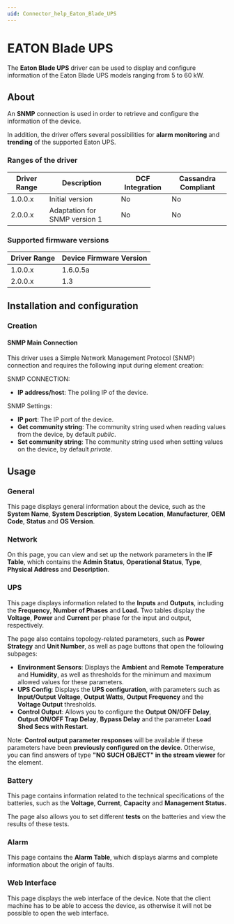 ```yaml
---
uid: Connector_help_Eaton_Blade_UPS
---
```


# EATON Blade UPS

The **Eaton Blade UPS** driver can be used to display and configure information of the Eaton Blade UPS models ranging from 5 to 60 kW.

## About

An **SNMP** connection is used in order to retrieve and configure the information of the device.

In addition, the driver offers several possibilities for **alarm monitoring** and **trending** of the supported Eaton UPS.

### Ranges of the driver

| **Driver Range** | **Description**               | **DCF Integration** | **Cassandra Compliant** |
|------------------|-------------------------------|---------------------|-------------------------|
| 1.0.0.x          | Initial version               | No                  | No                      |
| 2.0.0.x          | Adaptation for SNMP version 1 | No                  | No                      |

### Supported firmware versions

| **Driver Range** | **Device Firmware Version** |
|------------------|-----------------------------|
| 1.0.0.x          | 1.6.0.5a                    |
| 2.0.0.x          | 1.3                         |

## Installation and configuration

### Creation

#### SNMP Main Connection

This driver uses a Simple Network Management Protocol (SNMP) connection and requires the following input during element creation:

SNMP CONNECTION:

- **IP address/host**: The polling IP of the device.

SNMP Settings:

- **IP port**: The IP port of the device.
- **Get community string**: The community string used when reading values from the device, by default *public*.
- **Set community string**: The community string used when setting values on the device, by default *private*.

## Usage

### General

This page displays general information about the device, such as the **System Name**, **System Description**, **System Location**, **Manufacturer**, **OEM Code**, **Status** and **OS Version**.

### Network

On this page, you can view and set up the network parameters in the **IF Table**, which contains the **Admin Status**, **Operational Status**, **Type**, **Physical Address** and **Description**.

### UPS

This page displays information related to the **Inputs** and **Outputs**, including the **Frequency**, **Number of Phases** and **Load.** Two tables display the **Voltage**, **Power** and **Current** per phase for the input and output, respectively.

The page also contains topology-related parameters, such as **Power Strategy** and **Unit Number**, as well as page buttons that open the following subpages:

- **Environment Sensors**: Displays the **Ambient** and **Remote** **Temperature** and **Humidity**, as well as thresholds for the minimum and maximum allowed values for these parameters.
- **UPS Config**: Displays the **UPS configuration**, with parameters such as **Input/Output Voltage**, **Output Watts**, **Output Frequency** and the **Voltage Output** thresholds.
- **Control Output**: Allows you to configure the **Output ON/OFF Delay**, **Output ON/OFF Trap Delay**, **Bypass Delay** and the parameter **Load Shed Secs with Restart**.

Note: **Control output parameter responses** will be available if these parameters have been **previously configured on the device**. Otherwise, you can find answers of type **"NO SUCH OBJECT" in the stream viewer** for the element.

### Battery

This page contains information related to the technical specifications of the batteries, such as the **Voltage**, **Current**, **Capacity** and **Management Status.**

The page also allows you to set different **tests** on the batteries and view the results of these tests.

### Alarm

This page contains the **Alarm Table**, which displays alarms and complete information about the origin of faults.

### Web Interface

This page displays the web interface of the device. Note that the client machine has to be able to access the device, as otherwise it will not be possible to open the web interface.
